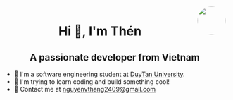 <!--
**VanThen60hz/VanThen60hz** is a ✨ _special_ ✨ repository because its `README.md` (this file) appears on your GitHub profile.

Here are some ideas to get you started:

- 🔭 I’m currently working on ...
- 🌱 I’m currently learning ...
- 👯 I’m looking to collaborate on ...
- 🤔 I’m looking for help with ...
- 💬 Ask me about ...
- 📫 How to reach me: ...
- 😄 Pronouns: ...
- ⚡ Fun fact: ...

<!--
<img align="left" width="400" src="https://github.githubassets.com/images/modules/profile/profile-first-repo.svg" />
-->
<img align="right" width="64" src="https://github.com/VanThen60hz.png" style="border-radius: 50%;" />
<h1 align="center">Hi 👋, I'm Thén</h1>
<h2 align="center">A passionate developer from Vietnam</h2>

- 🔭 I'm a software engineering student at [DuyTan University](https://duytan.edu.vn/).
- 🌱 I'm trying to learn coding and build something cool!
- 💬 Contact me at [nguyenvthang2409@gmail.com](mailto:nguyenvthang2409@gmail.com)

